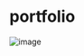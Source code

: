 # portfolio
![image](https://user-images.githubusercontent.com/15054905/222225803-5bf75ffb-a354-4de1-bb6a-4df87a66a4f1.png)
